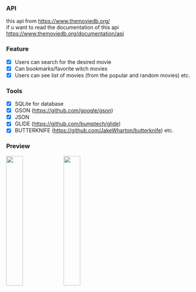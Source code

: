 ### API
   this api from https://www.themoviedb.org/ <br>
   if u want to read the documentation of this api https://www.themoviedb.org/documentation/api
 
### Feature
   - [x] Users can search for the desired movie
   - [x] Can bookmarks/favorite witch movies
   - [x] Users can see list of movies (from the popular and random movies) etc.
   
### Tools
   - [x] SQLite for database
   - [x] GSON (https://github.com/google/gson)
   - [x] JSON
   - [x] GLIDE (https://github.com/bumptech/glide)
   - [x] BUTTERKNIFE (https://github.com/JakeWharton/butterknife) etc.

### Preview
<img src="https://user-images.githubusercontent.com/40884680/65598114-e5976880-dfc4-11e9-883e-0f771b0a3db5.jpg" width=30%>   <img src="https://user-images.githubusercontent.com/40884680/65598515-d1a03680-dfc5-11e9-8681-ae0bfb529158.jpg" width=30%>

